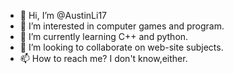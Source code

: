 - 👋 Hi, I’m @AustinLi17
- 👀 I’m interested in computer games and program.
- 🌱 I’m currently learning C++ and python.
- 💞️ I’m looking to collaborate on web-site subjects.
- 📫 How to reach me? I don't know,either.

<!---
AustinLi17/AustinLi17 is a ✨ special ✨ repository because its `README.md` (this file) appears on your GitHub profile.
You can click the Preview link to take a look at your changes.
--->
